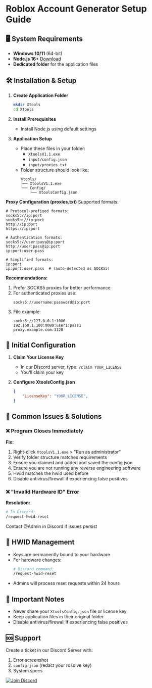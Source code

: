 # Roblox Account Generator Setup Guide

## 🖥️ System Requirements
- **Windows 10/11** (64-bit)
- **Node.js 16+** [Download](https://nodejs.org/)
- **Dedicated folder** for the application files

## 🛠️ Installation & Setup
1. **Create Application Folder**
   ```bash
   mkdir Xtools
   cd Xtools
   ```
2. **Install Prerequisites**
   - Install Node.js using default settings

3. **Application Setup**
   - Place these files in your folder:
     - `XtoolsV1.1.exe`
     - `input/config.json`
     - `input/proxies.txt`
   - Folder structure should look like:
     ```
     Xtools/
     ├── XtoolsV1.1.exe
     └── Config/
         └── XtoolsConfig.json
     ```

**Proxy Configuration (proxies.txt)**
Supported formats:
```plaintext
# Protocol-prefixed formats:
socks5://ip:port
socks5h://ip:port
http://ip:port
https://ip:port

# Authentication formats:
socks5://user:pass@ip:port
http://user:pass@ip:port
ip:port:user:pass

# Simplified formats:
ip:port
ip:port:user:pass  # (auto-detected as SOCKS5)
```

**Recommendations:**
1. Prefer SOCKS5 proxies for better performance
2. For authenticated proxies use:
   ```plaintext
   socks5://username:password@ip:port
   ```
3. File example:
   ```plaintext
   socks5://127.0.0.1:1080
   192.168.1.100:8080:user1:pass1
   proxy.example.com:3128
   ```

## 🔑 Initial Configuration
1. **Claim Your License Key**
   - In our Discord server, type: `/claim YOUR_LICENSE`
   - You'll claim your key

2. **Configure XtoolsConfig.json**
   ```json
   {
       "LicenseKey": "YOUR_LICENSE",
   }
   ```

## 🚨 Common Issues & Solutions

### ❌ Program Closes Immediately
**Fix:**
1. Right-click `XtoolsV1.1.exe` > "Run as administrator"
2. Verify folder structure matches requirements
3. Ensure you claimed and added and saved the config json
4. Ensure you are not running any reverse engineering software
5. Hwid matches the hwid used before
6. Disable antivirus/firewall if experiencing false positives

### ❌ "Invalid Hardware ID" Error
**Resolution:**
```bash
# In Discord:
/request-hwid-reset
```
Contact @Admin in Discord if issues persist


## 🔄 HWID Management
- Keys are permanently bound to your hardware
- For hardware changes:
  ```bash
  # Discord command:
  /request-hwid-reset
  ```
- Admins will process reset requests within 24 hours


## 📌 Important Notes
- Never share your `XtoolsConfig.json` file or license key
- Keep application files in their original folder
- Disable antivirus/firewall if experiencing false positives

## 🆘 Support
Create a ticket in our Discord Server with:
1. Error screenshot
2. `config.json` (redact your rosolve key)
3. System specs

[![Join Discord](https://img.shields.io/badge/Join%20Us%20on%20Discord-5865F2?style=for-the-badge&logo=discord&logoColor=white)](https://discord.gg/ajgUhUHEmG)
